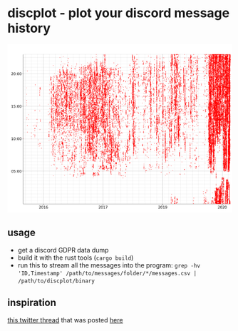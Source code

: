 # discplot - plot your discord message history
![example graph](assets/example.png)

## usage
- get a discord GDPR data dump 
- build it with the rust tools (`cargo build`)
- run this to stream all the messages into the program: `grep -hv 'ID,Timestamp' /path/to/messages/folder/*/messages.csv | /path/to/discplot/binary`

## inspiration
[this twitter thread](https://twitter.com/lunasorcery/status/1334519572330909696) that was posted [here](https://lobste.rs/s/hboeju/decade_irc_usage_visualized)